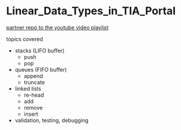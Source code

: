 # Linear_Data_Types_in_TIA_Portal

  [partner repo to the youtube video playlist](https://youtu.be/Kc-Ht6MtJSM)
  
  topics covered
  * stacks (LIFO buffer)
    * push
    * pop
  * queues (FIFO buffer)
    * append
    * truncate
  * linked lists
    * re-head
    * add 
    * remove
    * insert
  * validation, testing, debugging
